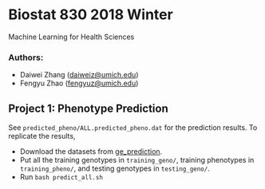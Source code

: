 # Biostat 830 2018 Winter
Machine Learning for Health Sciences

### Authors:
* Daiwei Zhang (daiweiz@umich.edu)
* Fengyu Zhao (fengyuz@umich.edu)

## Project 1: Phenotype Prediction
See `predicted_pheno/ALL.predicted_pheno.dat` for the prediction results.
To replicate the results, 
* Download the datasets from [ge_prediction](https://github.com/biosML/ge_prediction).
* Put all the training genotypes in `training_geno/`, training phenotypes in `training_pheno/`, and testing genotypes in `testing_geno/`.
* Run `bash predict_all.sh`
 

